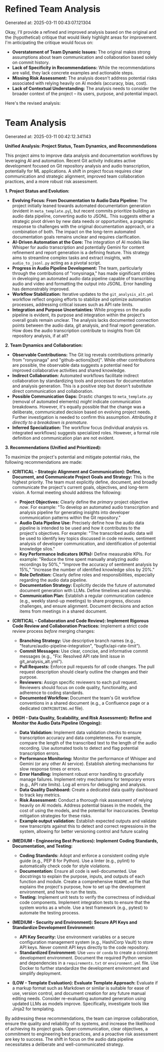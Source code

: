 # Refined Team Analysis
Generated at: 2025-03-11 00:43:07.121304

Okay, I'll provide a refined and improved analysis based on the original and the (hypothetical) critique that would likely highlight areas for improvement. I'm anticipating the critique would focus on:

*   **Overstatement of Team Dynamic Issues:** The original makes strong assumptions about team communication and collaboration based solely on commit history.
*   **Lack of Specificity in Recommendations:** While the recommendations are valid, they lack concrete examples and actionable steps.
*   **Missing Risk Assessment:** The analysis doesn't address potential risks associated with relying heavily on AI models (accuracy, bias, cost).
*   **Lack of Contextual Understanding:** The analysis needs to consider the broader context of the project – its users, purpose, and potential impact.

Here's the revised analysis:

# Team Analysis
Generated at: 2025-03-11 00:42:12.341143

**Unified Analysis: Project Status, Team Dynamics, and Recommendations**

This project aims to improve data analysis and documentation workflows by leveraging AI and automation.  Recent Git activity indicates active development focused on Git repository analysis and audio transcription, potentially for ML applications. A shift in project focus requires clear communication and strategic alignment, improved team collaboration practices, and a more robust risk assessment.

**1. Project Status and Evolution:**

*   **Evolving Focus: From Documentation to Audio Data Pipeline:** The project initially leaned towards automated documentation generation (evident in `meta_template.py`), but recent commits prioritize building an audio data pipeline, converting audio to JSONL. This suggests either a strategic pivot driven by new data needs or opportunities, a pragmatic response to challenges with the original documentation approach, or a combination of both. The impact on the long-term automated documentation goals remains unclear and requires clarification.
*   **AI-Driven Automation at the Core:** The integration of AI models like Whisper for audio transcription and potentially Gemini for content refinement and report generation is a defining feature. This strategy aims to streamline complex tasks and extract insights, with `audio_to_jsonl.py` acting as a pivotal script.
*   **Progress in Audio Pipeline Development:** The team, particularly through the contributions of "ronysinaga," has made significant strides in developing an automated audio data pipeline capable of transcribing audio and video and formatting the output into JSONL.  Error handling has demonstrably improved.
*   **Workflow Stabilization:** Iterative updates to the `git_analysis_alt.yml` workflow reflect ongoing efforts to stabilize and optimize automation processes, addressing critical issues such as API rate limits.
*   **Integration and Purpose Uncertainties:** While progress on the audio pipeline is evident, its purpose and integration within the project's overall goals remain unclear. The analysis lacks documented connection points between the audio data, git analysis, and final report generation. How does the audio transcription contribute to insights from Git repository analysis, if at all?

**2. Team Dynamics and Collaboration:**

*   **Observable Contributions:** The Git log reveals contributions primarily from "ronysinaga" and "github-actions[bot]". While other contributions are possible, the observable data suggests a potential need for improved collaborative activities and shared knowledge.
*   **Indirect Collaboration:** Automated workflows facilitate indirect collaboration by standardizing tools and processes for documentation and analysis generation. This is a positive step but doesn't substitute direct communication and collaboration.
*   **Possible Communication Gaps:** Drastic changes to `meta_template.py` (removal of automated elements) *might* indicate communication breakdowns. However, it's equally possible that the change was a deliberate, communicated decision based on evolving project needs. Further investigation is needed to confirm this assumption. *Attributing it directly to a breakdown is premature.*
*   **Inferred Specialization:** The workflow focus (individual analysis vs. integrated workflows) suggests specialized roles.  However, a formal role definition and communication plan are not evident.

**3. Recommendations (Unified and Prioritized):**

To maximize the project's potential and mitigate potential risks, the following recommendations are made:

*   **(CRITICAL - Strategic Alignment and Communication): Define, Document, and Communicate Project Goals and Strategy:** This is the highest priority. The team must explicitly define, document, and broadly communicate the project's current goals, objectives, and long-term vision. A formal meeting should address the following:
    *   **Project Objectives:** Clearly define the *primary* project objective *now*. For example: "To develop an automated audio transcription and analysis pipeline for generating insights into developer communication patterns within the Git repository."
    *   **Audio Data Pipeline Use:** Precisely define how the audio data pipeline is intended to be used and how it contributes to the project's objectives. For example: "The transcribed audio data will be used to identify key topics discussed in code reviews, sentiment analysis of developer communication, and identification of potential knowledge silos."
    *   **Key Performance Indicators (KPIs):** Define measurable KPIs. For example: "Reduce the time spent manually analyzing audio recordings by 50%," "Improve the accuracy of sentiment analysis by 15%," "Increase the number of identified knowledge silos by 20%."
    *   **Role Definition:** Clearly define roles and responsibilities, especially regarding the audio data pipeline.
    *   **Documentation Strategy:** Explicitly decide the future of automated document generation with LLMs. Define timelines and ownership.
    *   **Communication Plan:** Establish a regular communication cadence (e.g., weekly stand-up meetings) to share progress, discuss challenges, and ensure alignment. Document decisions and action items from meetings in a shared document.

*   **(CRITICAL - Collaboration and Code Review): Implement Rigorous Code Review and Collaboration Practices:** Implement a strict code review process *before* merging changes:
    *   **Branching Strategy:** Use descriptive branch names (e.g., "feature/audio-pipeline-integration", "bugfix/api-rate-limit").
    *   **Commit Messages:** Use clear, concise, and informative commit messages (e.g., "Fix: Resolved API rate limit issue in git_analysis_alt.yml").
    *   **Pull Requests:** Enforce pull requests for *all* code changes. The pull request description should clearly outline the changes and their purpose.
    *   **Reviewers:** Assign specific reviewers to each pull request. Reviewers should focus on code quality, functionality, and adherence to coding standards.
    *   **Documented Workflow:** Document the team's Git workflow conventions in a shared document (e.g., a Confluence page or a dedicated `CONTRIBUTING.md` file).

*   **(HIGH - Data Quality, Scalability, and Risk Assessment): Refine and Monitor the Audio Data Pipeline (Ongoing):**
    *   **Data Validation:** Implement data validation checks to ensure transcription accuracy and data completeness. For example, compare the length of the transcribed text to the length of the audio recording. Use automated tools to detect and flag potential transcription errors.
    *   **Performance Monitoring:** Monitor the performance of Whisper and Gemini (or any other AI service). Establish alerting mechanisms for slow response times or errors.
    *   **Error Handling:** Implement robust error handling to gracefully manage failures. Implement retry mechanisms for temporary errors (e.g., API rate limits). Log all errors for debugging and analysis.
    *   **Data Quality Dashboard:** Create a dedicated data quality dashboard to track key metrics.
    *   **Risk Assessment:** Conduct a thorough risk assessment of relying heavily on AI models. Address potential biases in the models, the cost of using the models, and the potential for inaccuracies. Develop mitigation strategies for these risks.
    *   **Example output validation:** Establish expected outputs and validate new transcripts against this to detect and correct regressions in the system, allowing for better versioning control and future scaling

*   **(MEDIUM - Engineering Best Practices): Implement Coding Standards, Documentation, and Testing:**
    *   **Coding Standards:** Adopt and enforce a consistent coding style guide (e.g., PEP 8 for Python). Use a linter (e.g., pylint) to automatically check code for style violations.
    *   **Documentation:** Ensure all code is well-documented. Use docstrings to explain the purpose, inputs, and outputs of each function and module. Create a comprehensive `README.md` file that explains the project's purpose, how to set up the development environment, and how to run the tests.
    *   **Testing:** Implement unit tests to verify the correctness of individual code components. Implement integration tests to ensure that the system works as a whole. Use a test framework (e.g., pytest) to automate the testing process.

*   **(MEDIUM - Security and Environment): Secure API Keys and Standardize Development Environment:**
    *   **API Key Security:** Use environment variables or a secure configuration management system (e.g., HashiCorp Vault) to store API keys. Never commit API keys directly to the code repository.
    *   **Standardized Environment:** Use `venv` or `conda` to create a consistent development environment. Document the required Python version and dependencies in a `requirements.txt` or `environment.yml` file. Use Docker to further standardize the development environment and simplify deployment.

*   **(LOW - Template Evaluation): Evaluate Template Approach:** Evaluate if a markup format such as Markdown or similar is suitable for ease of use, version control, and document creation for any future manual editing needs. Consider re-evaluating automated generation using updated LLMs as models improve. Specifically, investigate tools like Jinja2 for templating.

By addressing these recommendations, the team can improve collaboration, ensure the quality and reliability of its systems, and increase the likelihood of achieving its project goals. Open communication, clear objectives, a commitment to engineering best practices, and a proactive risk assessment are key to success. The shift in focus on the audio data pipeline necessitates a deliberate and well-communicated strategy.
